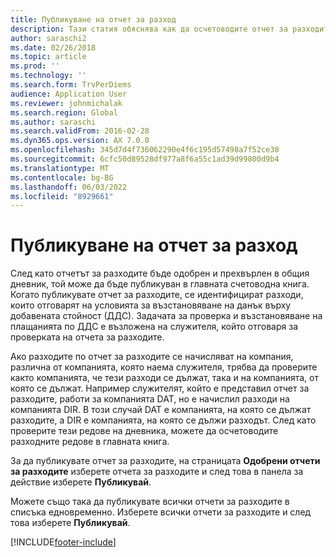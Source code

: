 ```yaml
---
title: Публикуване на отчет за разход
description: Тази статия обяснява как да осчетоводите отчет за разходите в счетоводната книга.
author: saraschi2
ms.date: 02/26/2018
ms.topic: article
ms.prod: ''
ms.technology: ''
ms.search.form: TrvPerDiems
audience: Application User
ms.reviewer: johnmichalak
ms.search.region: Global
ms.author: saraschi
ms.search.validFrom: 2016-02-28
ms.dyn365.ops.version: AX 7.0.0
ms.openlocfilehash: 345d7d4f736062290e4f6c195d57498a7f52ce30
ms.sourcegitcommit: 6cfc50d89528df977a8f6a55c1ad39d99800d9b4
ms.translationtype: MT
ms.contentlocale: bg-BG
ms.lasthandoff: 06/03/2022
ms.locfileid: "8929661"
---
```

# <a name="post-an-expense-report"></a>Публикуване на отчет за разход

След като отчетът за разходите бъде одобрен и прехвърлен в общия дневник, той може да бъде публикуван в главната счетоводна книга. Когато публикувате отчет за разходите, се идентифицират разходи, които отговарят на условията за възстановяване на данък върху добавената стойност (ДДС). Задачата за проверка и възстановяване на плащанията по ДДС е възложена на служителя, който отговаря за проверката на отчета за разходите.

Ако разходите по отчет за разходите се начисляват на компания, различна от компанията, която наема служителя, трябва да проверите както компанията, че тези разходи се дължат, така и на компанията, от която се дължат. Например служителят, който е представил отчет за разходите, работи за компанията DAT, но е начислил разходи на компанията DIR. В този случай DAT е компанията, на която се дължат разходите, а DIR е компанията, на която се дължи разходът. След като проверите тези редове на дневника, можете да осчетоводите разходните редове в главната книга.

За да публикувате отчет за разходите, на страницата **Одобрени отчети за разходите** изберете отчета за разходите и след това в панела за действие изберете **Публикувай**.

Можете също така да публикувате всички отчети за разходите в списъка едновременно. Изберете всички отчети за разходите и след това изберете **Публикувай**.


[!INCLUDE[footer-include](../includes/footer-banner.md)]